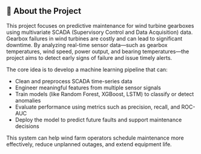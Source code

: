 ## 🚀 About the Project

This project focuses on predictive maintenance for wind turbine gearboxes using multivariate SCADA (Supervisory Control and Data Acquisition) data. Gearbox failures in wind turbines are costly and can lead to significant downtime. By analyzing real-time sensor data—such as gearbox temperatures, wind speed, power output, and bearing temperatures—the project aims to detect early signs of failure and issue timely alerts.

The core idea is to develop a machine learning pipeline that can:
- Clean and preprocess SCADA time-series data
- Engineer meaningful features from multiple sensor signals
- Train models (like Random Forest, XGBoost, LSTM) to classify or detect anomalies
- Evaluate performance using metrics such as precision, recall, and ROC-AUC
- Deploy the model to predict future faults and support maintenance decisions

This system can help wind farm operators schedule maintenance more effectively, reduce unplanned outages, and extend equipment life.
